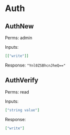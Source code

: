 # Auth

## AuthNew

Perms: admin

Inputs:

```json
[["write"]]
```

Response: `"Ynl0ZSBhcnJheQ=="`

## AuthVerify

Perms: read

Inputs:

```json
["string value"]
```

Response:

```json
["write"]
```
